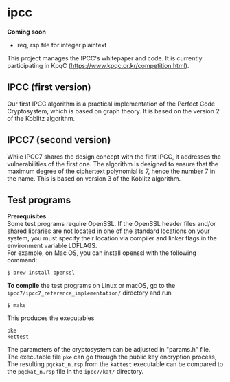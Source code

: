 # ipcc

**Coming soon**
- req, rsp file for integer plaintext

This project manages the IPCC's whitepaper and code. It is currently participating in KpqC (https://www.kpqc.or.kr/competition.html). <br>

**IPCC (first version)**
-------------------------------------------------------
Our first IPCC algorithm is a practical implementation of the Perfect Code Cryptosystem, which is based on graph theory. It is based on the version 2 of the Koblitz algorithm. <br>

**IPCC7 (second version)**
-------------------------------------------------------
While IPCC7 shares the design concept with the first IPCC, it addresses the vulnerabilities of the first one. The algorithm is designed to ensure that the maximum degree of the ciphertext polynomial is 7, hence the number 7 in the name. This is based on version 3 of the Koblitz algorithm. <br>



Test programs
-------------------------------------------------------
**Prerequisites** <br>
Some test programs require OpenSSL. If the OpenSSL header files and/or shared libraries are not located in one of the standard locations on your system, you must specify their location via compiler and linker flags in the environment variable LDFLAGS. <br>
For example, on Mac OS, you can install openssl with the following command: <br>
```
$ brew install openssl
```


**To compile** the test programs on Linux or macOS, go to the `ipcc7/ipcc7_reference_implementation/` directory and run
```
$ make
```
This produces the executables
```
pke
kettest
```
The parameters of the cryptosystem can be adjusted in "params.h" file. <br>
The executable file `pke` can go through the public key encryption process, <br>
The resulting `pqckat_n.rsp` from the `kattest` executable can be compared to the `pqckat_n.rsp` file in the `ipcc7/kat/` directory.

